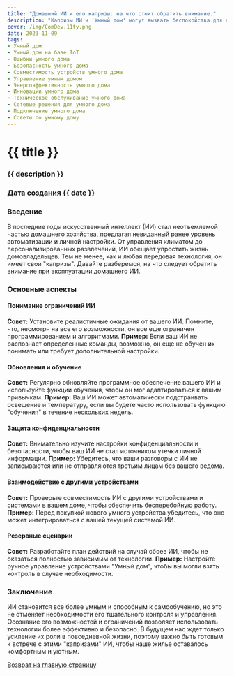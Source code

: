 ```yaml
---
title: "Домашний ИИ и его капризы: на что стоит обратить внимание."
description: "Капризы ИИ и 'Умный дом' могут вызвать беспокойства для владельцев и как для устранения этого применять передовые технологии IoT и ИИ."
cover: /img/ComDev.11ty.png
date: 2023-11-09
tags: 
- Умный дом
- Умный дом на базе IoT
- Ошибки умного дома
- Безопасность умного дома
- Совместимость устройств умного дома
- Управление умным домом
- Энергоэффективность умного дома
- Инновации умного дома
- Техническое обслуживание умного дома
- Сетевые решения для умного дома
- Подключение умного дома
- Советы по умному дому
---
```


# {{ title }}
### {{ description }}
### Дата создания {{ date }}

### Введение

В последние годы искусственный интеллект (ИИ) стал неотъемлемой частью домашнего хозяйства, предлагая невиданный ранее уровень автоматизации и личной настройки. От управления климатом до персонализированных развлечений, ИИ обещает упростить жизнь домовладельцев. Тем не менее, как и любая передовая технология, он имеет свои "капризы". Давайте разберемся, на что следует обратить внимание при эксплуатации домашнего ИИ.

### Основные аспекты

#### Понимание ограничений ИИ
**Совет:** Установите реалистичные ожидания от вашего ИИ. Помните, что, несмотря на все его возможности, он все еще ограничен программированием и алгоритмами.
**Пример:** Если ваш ИИ не распознает определенные команды, возможно, он еще не обучен их понимать или требует дополнительной настройки.

#### Обновления и обучение
**Совет:** Регулярно обновляйте программное обеспечение вашего ИИ и используйте функции обучения, чтобы он мог адаптироваться к вашим привычкам.
**Пример:** Ваш ИИ может автоматически подстраивать освещение и температуру, если вы будете часто использовать функцию "обучения" в течение нескольких недель.

#### Защита конфиденциальности
**Совет:** Внимательно изучите настройки конфиденциальности и безопасности, чтобы ваш ИИ не стал источником утечки личной информации.
**Пример:** Убедитесь, что ваши разговоры с ИИ не записываются или не отправляются третьим лицам без вашего ведома.

#### Взаимодействие с другими устройствами
**Совет:** Проверьте совместимость ИИ с другими устройствами и системами в вашем доме, чтобы обеспечить бесперебойную работу.
**Пример:** Перед покупкой нового умного устройства убедитесь, что оно может интегрироваться с вашей текущей системой ИИ.

#### Резервные сценарии
**Совет:** Разработайте план действий на случай сбоев ИИ, чтобы не оказаться полностью зависимым от технологии.
**Пример:** Настройте ручное управление устройствами "Умный дом", чтобы вы могли взять контроль в случае необходимости.

### Заключение

ИИ становится все более умным и способным к самообучению, но это не отменяет необходимости его тщательного контроля и управления. Осознание его возможностей и ограничений позволяет использовать технологии более эффективно и безопасно. В будущем нас ждет только усиление их роли в повседневной жизни, поэтому важно быть готовым к встрече с этими "капризами" ИИ, чтобы наше жилье оставалось комфортным и уютным.

[Возврат на главную страницу](/)
